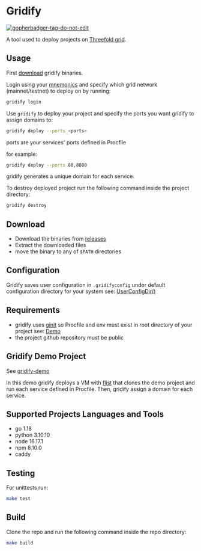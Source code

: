 # Gridify

<a href='https://github.com/jpoles1/gopherbadger' target='_blank'>![gopherbadger-tag-do-not-edit](https://img.shields.io/badge/Go%20Coverage-92%25-brightgreen.svg?longCache=true&style=flat)</a>

A tool used to deploy projects on [Threefold grid](https://threefold.io/).

## Usage

First [download](#download) gridify binaries.

Login using your [mnemonics](https://threefoldtech.github.io/info_grid/dashboard/portal/dashboard_portal_polkadot_create_account.html) and specify which grid network (mainnet/testnet) to deploy on by running:

```bash
gridify login
```

Use `gridify` to deploy your project and specify the ports you want gridify to assign domains to:

```bash
gridify deploy --ports <ports>
```

ports are your services' ports defined in Procfile

for example:

```bash
gridify deploy --ports 80,8080
```

gridify generates a unique domain for each service.

To destroy deployed project run the following command inside the project directory:

```bash
gridify destroy
```

## Download

- Download the binaries from [releases](https://github.com/threefoldtech/gridify/releases)
- Extract the downloaded files
- move the binary to any of `$PATH` directories

## Configuration

Gridify saves user configuration in `.gridifyconfig` under default configuration directory for your system see: [UserConfigDir()](https://pkg.go.dev/os#UserConfigDir)

## Requirements

- gridify uses [ginit](https://github.com/rawdaGastan/ginit) so Procfile and env must exist in root directory of your project see: [Demo](#gridify-demo-project)
- the project github repository must be public

## Gridify Demo Project

See [gridify-demo](https://github.com/AbdelrahmanElawady/gridify-demo)

In this demo gridify deploys a VM with [flist](https://hub.grid.tf/aelawady.3bot/abdulrahmanelawady-gridify-test-latest.flist.md) that clones the demo project and run each service defined in Procfile. Then, gridify assign a domain for each service.

## Supported Projects Languages and Tools

- go 1.18
- python 3.10.10
- node 16.17.1
- npm 8.10.0
- caddy

## Testing

For unittests run:

```bash
make test
```

## Build

Clone the repo and run the following command inside the repo directory:

```bash
make build
```
